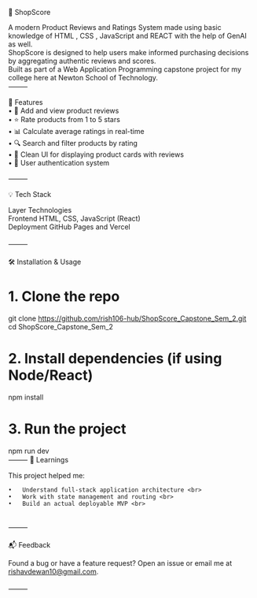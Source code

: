 🛒 ShopScore

A modern Product Reviews and Ratings System made using basic knowledge of HTML , CSS , JavaScript and REACT with the help of GenAI as well. 
<br>
ShopScore is designed to help users make informed purchasing decisions by aggregating authentic reviews and scores. 
<br>
Built as part of a Web Application Programming capstone project for my college here at Newton School of Technology.
<br>
⸻
<br>

🚀 Features <br>
	•	📝 Add and view product reviews <br>
	•	⭐ Rate products from 1 to 5 stars <br>
	•	📊 Calculate average ratings in real-time <br>
	•	🔍 Search and filter products by rating <br>
	•	🧾 Clean UI for displaying product cards with reviews <br>
	•	👤 User authentication system  <br>

⸻
<br>

💡 Tech Stack <br>

Layer	Technologies <br>
Frontend	HTML, CSS, JavaScript (React) <br>
Deployment	GitHub Pages and Vercel <br>
<br>
⸻ <br>
<br>
🛠️ Installation & Usage <br>

# 1. Clone the repo <br>
git clone https://github.com/rish106-hub/ShopScore_Capstone_Sem_2.git <br>
cd ShopScore_Capstone_Sem_2 <br>

# 2. Install dependencies (if using Node/React) <br>
npm install <br>

# 3. Run the project <br>
npm run dev <br>
⸻
🧠 Learnings <br>

This project helped me: <br>

	•	Understand full-stack application architecture <br>
	•	Work with state management and routing <br>
	•	Build an actual deployable MVP <br>
<br>
⸻ <br>
<br>
📬 Feedback <br>

Found a bug or have a feature request? Open an issue or email me at rishavdewan10@gmail.com. <br>
<br>
⸻ <br>
<br>